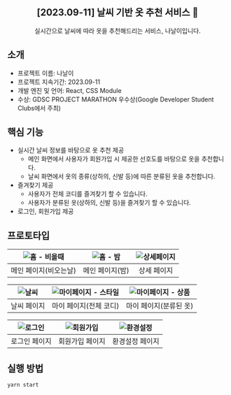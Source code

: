 <div align="center">
  
## [2023.09-11] 날씨 기반 옷 추천 서비스 🧦
실시간으로 날씨에 따라 옷을 추천해드리는 서비스, 나날이입니다. 
</div>

## 소개
- 프로젝트 이름: 나날이
- 프로젝트 지속기간: 2023.09-11
- 개발 엔진 및 언어: React, CSS Module
- 수상: GDSC PROJECT MARATHON 우수상(Google Developer Student Clubs에서 주최)

## 핵심 기능
- 실시간 날씨 정보를 바탕으로 옷 추천 제공
  - 메인 화면에서 사용자가 회원가입 시 제공한 선호도를 바탕으로 옷을 추천합니다.
  - 날씨 화면에서 옷의 종류(상하의, 신발 등)에 따른 분류된 옷을 추천합니다.
- 즐겨찾기 제공
  - 사용자가 전체 코디를 즐겨찾기 할 수 있습니다.
  - 사용자가 분류된 옷(상하의, 신발 등)을 즐겨찾기 할 수 있습니다.
- 로그인, 회원가입 제공

## 프로토타입
|![홈 - 비올때](https://github.com/user-attachments/assets/7261f8f1-9c8c-4ac1-8f6b-29608166233b)|![홈 - 밤](https://github.com/user-attachments/assets/0c4c68e8-5980-4b93-a9c6-e00ee41f17f3)|![상세페이지](https://github.com/user-attachments/assets/908de888-33b8-45dd-b9f2-884417559b8e)|
|:---:|:---:|:---:|
|메인 페이지(비오는날)|메인 페이지(밤)|상세 페이지|

|![날씨](https://github.com/user-attachments/assets/f82eac0e-b496-49a3-a24d-495e605f66e5)|![마이페이지 - 스타일](https://github.com/user-attachments/assets/8b3eb758-2f2e-4b75-a775-912bccaed5b6)|![마이페이지 - 상품](https://github.com/user-attachments/assets/ff1782c4-37d6-43b4-8b9f-c654b7477d07)|
|:---:|:---:|:---:|
|날씨 페이지|마이 페이지(전체 코디)|마이 페이지(분류된 옷)|

|![로그인](https://github.com/user-attachments/assets/05b7a858-c716-4055-b9be-513590212d7f)|![회원가입](https://github.com/user-attachments/assets/751b3e68-a183-455d-a1fb-f93cb7cc4639)|![환경설정](https://github.com/user-attachments/assets/4b5bfbb2-a56f-40a1-a38f-2f8e119e0d50)|
|:---:|:---:|:---:|
|로그인 페이지|회원가입 페이지|환경설정 페이지|

## 실행 방법
```
yarn start
```
